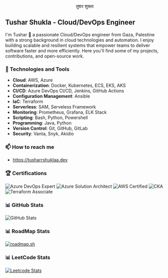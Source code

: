 <p align="center">तुषार शुक्ला
</p>

## Tushar Shukla - Cloud/DevOps Engineer

I'm Tushar 👋 a passionate Cloud/DevOps engineer from Gaza, Palestine with a strong background in cloud technologies and automation. I enjoy building scalable and resilient systems that empower teams to deliver software faster and more efficiently. Here you'll find some of my projects, contributions, and open-source work.

### 🔧 Technologies and Tools

- **Cloud**: AWS, Azure
- **Containerization**: Docker, Kubernetes, ECS, EKS, AKS
- **CI/CD**: Azure DevOps CI/CD, Jenkins, GitHub Actions
- **Configuration Management**: Ansible
- **IaC**: Terraform
- **Serverless**: SAM, Serveless Framework
- **Monitoring**: Prometheus, Grafana, ELK Stack
- **Scripting**: Bash, Python, Powershell
- **Programming**: Java, Python
- **Version Control**: Git, GitHub, GitLab
- **Security**: Vanta, Snyk, Akidio

### 📫 How to reach me

- https://tusharrshuklaa.dev

### 🏆 Certifications
![Azure DevOps Expert](https://img.shields.io/badge/Azure_DevOps-Expert-blue?logo=azuredevops&style=for-the-badge)
![Azure Solution Architect](https://img.shields.io/badge/Azure-Solution_Architect-blue?logo=azure&logoColor=white&style=for-the-badge)
![AWS Certified](https://img.shields.io/badge/AWS-Certified_Cloud_Associate-FF9900?logo=amazonaws&logoColor=white&style=for-the-badge)
![CKA](https://img.shields.io/badge/CKA-Certified_Kubernetes_Administrator-blue?logo=kubernetes&logoColor=white&style=for-the-badge)
![Terraform Associate](https://img.shields.io/badge/HashiCorp-Certified_Terraform_Associate-623CE4?logo=terraform&logoColor=white&style=for-the-badge)


### 📊 GitHub Stats

![GitHub Stats](https://github-readme-stats.vercel.app/api?username=mhmdio&show_icons=true&theme=radical)

### 📊 RoadMap Stats

[![roadmap.sh](https://api.roadmap.sh/v1-badge/tall/645cbf295e197f85a2c3a804?variant=dark)](https://roadmap.sh)

### 📊 LeetCode Stats
[![Leetcode Stats](https://leetcard.jacoblin.cool/mhmdio)](https://leetcode.com/mhmdio)

